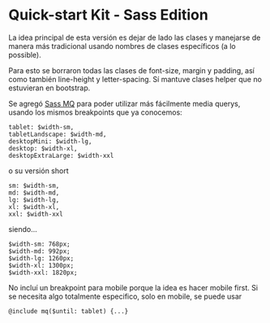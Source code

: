 # Quick-start Kit - Sass Edition

La idea principal de esta versión es dejar de lado las clases y manejarse de manera más tradicional usando nombres de clases específicos (a lo possible).

Para esto se borraron todas las clases de font-size, margin y padding, así como también line-height y letter-spacing. Sí mantuve clases helper que no estuvieran en bootstrap.

Se agregó [Sass MQ](https://github.com/sass-mq/sass-mq) para poder utilizar más fácilmente media querys, usando los mismos breakpoints que ya conocemos:

```
tablet: $width-sm,
tabletLandscape: $width-md,
desktopMini: $width-lg,
desktop: $width-xl,
desktopExtraLarge: $width-xxl
```

o su versión short

```
sm: $width-sm,
md: $width-md,
lg: $width-lg,
xl: $width-xl,
xxl: $width-xxl
```

siendo...

```
$width-sm: 768px;
$width-md: 992px;
$width-lg: 1260px;
$width-xl: 1300px;
$width-xxl: 1820px;
```

No incluí un breakpoint para mobile porque la idea es hacer mobile first.
Si se necesita algo totalmente especifico, solo en mobile, se puede usar
```
@include mq($until: tablet) {...}
```
